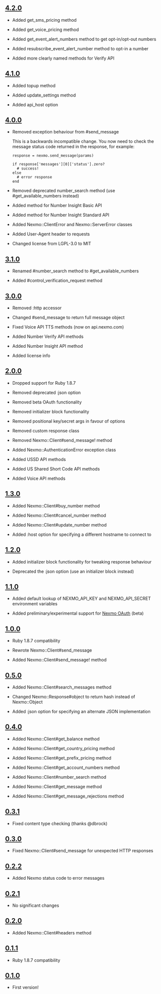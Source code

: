 ## [4.2.0](https://github.com/Nexmo/ruby-nexmo/tree/v4.2.0)

* Added get_sms_pricing method

* Added get_voice_pricing method

* Added get_event_alert_numbers method to get opt-in/opt-out numbers

* Added resubscribe_event_alert_number method to opt-in a number

* Added more clearly named methods for Verify API

## [4.1.0](https://github.com/Nexmo/ruby-nexmo/tree/v4.1.0)

* Added topup method

* Added update_settings method

* Added api_host option

## [4.0.0](https://github.com/Nexmo/ruby-nexmo/tree/v4.0.0)

* Removed exception behaviour from #send_message

  This is a backwards incompatible change. You now need to check the message status code returned in the response, for example:

      response = nexmo.send_message(params)

      if response['messages'][0]['status'].zero?
        # success!
      else
        # error response
      end

* Removed deprecated number_search method (use #get_available_numbers instead)

* Added method for Number Insight Basic API

* Added method for Number Insight Standard API

* Added Nexmo::ClientError and Nexmo::ServerError classes

* Added User-Agent header to requests

* Changed license from LGPL-3.0 to MIT

## [3.1.0](https://github.com/Nexmo/ruby-nexmo/tree/v3.1.0)

* Renamed #number_search method to #get_available_numbers

* Added #control_verification_request method

## [3.0.0](https://github.com/Nexmo/ruby-nexmo/tree/v3.0.0)

* Removed :http accessor

* Changed #send_message to return full message object

* Fixed Voice API TTS methods (now on api.nexmo.com)

* Added Number Verify API methods

* Added Number Insight API method

* Added license info

## [2.0.0](https://github.com/Nexmo/ruby-nexmo/tree/v2.0.0)

* Dropped support for Ruby 1.8.7

* Removed deprecated :json option

* Removed beta OAuth functionality

* Removed initializer block functionality

* Removed positional key/secret args in favour of options

* Removed custom response class

* Removed Nexmo::Client#send_message! method

* Added Nexmo::AuthenticationError exception class

* Added USSD API methods

* Added US Shared Short Code API methods

* Added Voice API methods

## [1.3.0](https://github.com/Nexmo/ruby-nexmo/tree/v1.3.0)

* Added Nexmo::Client#buy_number method

* Added Nexmo::Client#cancel_number method

* Added Nexmo::Client#update_number method

* Added :host option for specifying a different hostname to connect to

## [1.2.0](https://github.com/Nexmo/ruby-nexmo/tree/v1.2.0)

* Added initializer block functionality for tweaking response behaviour

* Deprecated the :json option (use an initializer block instead)

## [1.1.0](https://github.com/Nexmo/ruby-nexmo/tree/v1.1.0)

* Added default lookup of NEXMO_API_KEY and NEXMO_API_SECRET environment variables

* Added preliminary/experimental support for [Nexmo OAuth](https://labs.nexmo.com/#oauth) (beta)

## [1.0.0](https://github.com/Nexmo/ruby-nexmo/tree/v1.0.0)

* Ruby 1.8.7 compatibility

* Rewrote Nexmo::Client#send_message

* Added Nexmo::Client#send_message! method

## [0.5.0](https://github.com/Nexmo/ruby-nexmo/tree/v0.5.0)

* Added Nexmo::Client#search_messages method

* Changed Nexmo::Response#object to return hash instead of Nexmo::Object

* Added :json option for specifying an alternate JSON implementation

## [0.4.0](https://github.com/Nexmo/ruby-nexmo/tree/v0.4.0)

* Added Nexmo::Client#get_balance method

* Added Nexmo::Client#get_country_pricing method

* Added Nexmo::Client#get_prefix_pricing method

* Added Nexmo::Client#get_account_numbers method

* Added Nexmo::Client#number_search method

* Added Nexmo::Client#get_message method

* Added Nexmo::Client#get_message_rejections method

## [0.3.1](https://github.com/Nexmo/ruby-nexmo/tree/v0.3.1)

* Fixed content type checking (thanks @dbrock)

## [0.3.0](https://github.com/Nexmo/ruby-nexmo/tree/v0.3.0)

* Fixed Nexmo::Client#send_message for unexpected HTTP responses

## [0.2.2](https://github.com/Nexmo/ruby-nexmo/tree/v0.2.2)

* Added Nexmo status code to error messages

## [0.2.1](https://github.com/Nexmo/ruby-nexmo/tree/v0.2.1)

* No significant changes

## [0.2.0](https://github.com/Nexmo/ruby-nexmo/tree/v0.2.0)

* Added Nexmo::Client#headers method

## [0.1.1](https://github.com/Nexmo/ruby-nexmo/tree/v0.1.1)

* Ruby 1.8.7 compatibility

## [0.1.0](https://github.com/Nexmo/ruby-nexmo/tree/v0.1.0)

* First version!
